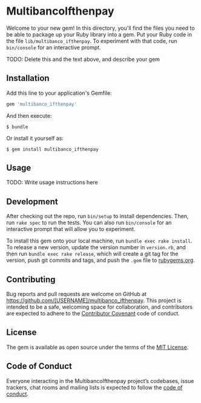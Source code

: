 # MultibancoIfthenpay

Welcome to your new gem! In this directory, you'll find the files you need to be able to package up your Ruby library into a gem. Put your Ruby code in the file `lib/multibanco_ifthenpay`. To experiment with that code, run `bin/console` for an interactive prompt.

TODO: Delete this and the text above, and describe your gem

## Installation

Add this line to your application's Gemfile:

```ruby
gem 'multibanco_ifthenpay'
```

And then execute:

    $ bundle

Or install it yourself as:

    $ gem install multibanco_ifthenpay

## Usage

TODO: Write usage instructions here

## Development

After checking out the repo, run `bin/setup` to install dependencies. Then, run `rake spec` to run the tests. You can also run `bin/console` for an interactive prompt that will allow you to experiment.

To install this gem onto your local machine, run `bundle exec rake install`. To release a new version, update the version number in `version.rb`, and then run `bundle exec rake release`, which will create a git tag for the version, push git commits and tags, and push the `.gem` file to [rubygems.org](https://rubygems.org).

## Contributing

Bug reports and pull requests are welcome on GitHub at https://github.com/[USERNAME]/multibanco_ifthenpay. This project is intended to be a safe, welcoming space for collaboration, and contributors are expected to adhere to the [Contributor Covenant](http://contributor-covenant.org) code of conduct.

## License

The gem is available as open source under the terms of the [MIT License](https://opensource.org/licenses/MIT).

## Code of Conduct

Everyone interacting in the MultibancoIfthenpay project’s codebases, issue trackers, chat rooms and mailing lists is expected to follow the [code of conduct](https://github.com/[USERNAME]/multibanco_ifthenpay/blob/master/CODE_OF_CONDUCT.md).
